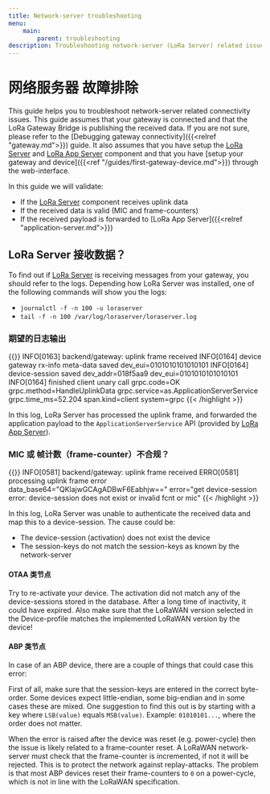 ```yaml
---
title: Network-server troubleshooting
menu:
    main:
        parent: troubleshooting
description: Troubleshooting network-server (LoRa Server) related issues.
---
```


# 网络服务器 故障排除

This guide helps you to troubleshoot network-server related connectivity
issues. This guide assumes that your gateway is connected and that the LoRa
Gateway Bridge is publishing the received data. If you are not sure, please
refer to the [Debugging gateway connectivity]({{<relref "gateway.md">}}) guide.
It also assumes that you have setup the [LoRa Server](/loraserver/) and
[LoRa App Server](/lora-app-server/) component and that you have
[setup your gateway and device]({{<ref "/guides/first-gateway-device.md">}})
through the web-interface.

In this guide we will validate:

* If the [LoRa Server](/loraserver/) component receives uplink data
* If the received data is valid (MIC and frame-counters)
* If the received payload is forwarded to [LoRa App Server]({{<relref "application-server.md">}})

## LoRa Server 接收数据？

To find out if [LoRa Server](/loraserver/) is receiving messages from your
gateway, you should refer to the logs. Depending how LoRa Server was installed,
one of the following commands will show you the logs:

* `journalctl -f -n 100 -u loraserver`
* `tail -f -n 100 /var/log/loraserver/loraserver.log`

### 期望的日志输出

{{<highlight text>}}
INFO[0163] backend/gateway: uplink frame received
INFO[0164] device gateway rx-info meta-data saved        dev_eui=0101010101010101
INFO[0164] device-session saved                          dev_addr=018f5aa9 dev_eui=0101010101010101
INFO[0164] finished client unary call                    grpc.code=OK grpc.method=HandleUplinkData grpc.service=as.ApplicationServerService grpc.time_ms=52.204 span.kind=client system=grpc
{{< /highlight >}}

In this log, LoRa Server has processed the uplink frame, and forwarded the
application payload to the `ApplicationServerService` API
(provided by [LoRa App Server](/lora-app-server/)).

### MIC 或 帧计数（frame-counter）不合规？

{{<highlight text>}}
INFO[0581] backend/gateway: uplink frame received
ERRO[0581] processing uplink frame error                 data_base64="QKlajwGCAgADBwF6Eabhjw==" error="get device-session error: device-session does not exist or invalid fcnt or mic"
{{< /highlight >}}

In this log, LoRa Server was unable to authenticate the received data and
map this to a device-session. The cause could be:

* The device-session (activation) does not exist the device
* The session-keys do not match the session-keys as known by the network-server

#### OTAA 类节点

Try to re-activate your device. The activation did not match any of the
device-sessions stored in the database. After a long time of inactivity, it
could have expired. Also make sure that the LoRaWAN version selected in the
Device-profile matches the implemented LoRaWAN version by the device!

#### ABP 类节点

In case of an ABP device, there are a couple of things that could case this
error:

First of all, make sure that the session-keys are entered in the correct
byte-order. Some devices expect little-endian, some big-endian and in some
cases these are mixed. One suggestion to find this out is by starting with
a key where `LSB(value)` equals `MSB(value)`. Example: `01010101...`, where
the order does not matter.

When the error is raised after the device was reset (e.g. power-cycle) then
the issue is likely related to a frame-counter reset. A LoRaWAN network-server
must check that the frame-counter is incremented, if not it will be rejected.
This is to protect the network against replay-attacks. The problem is that most
ABP devices reset their frame-counters to `0` on a power-cycle, which is not
in line with the LoRaWAN specification.
